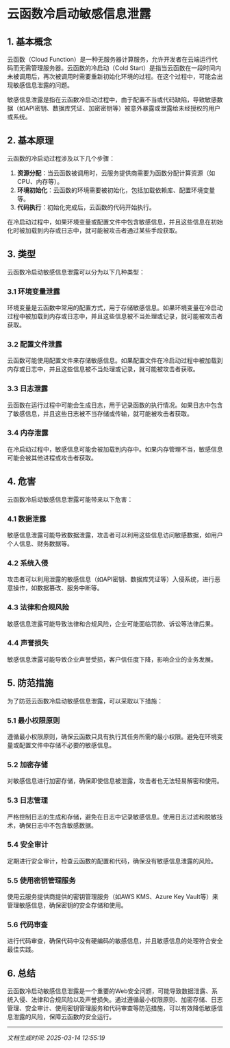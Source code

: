 # 云函数冷启动敏感信息泄露

## 1. 基本概念

云函数（Cloud Function）是一种无服务器计算服务，允许开发者在云端运行代码而无需管理服务器。云函数的冷启动（Cold Start）是指当云函数在一段时间内未被调用后，再次被调用时需要重新初始化环境的过程。在这个过程中，可能会出现敏感信息泄露的问题。

敏感信息泄露是指在云函数冷启动过程中，由于配置不当或代码缺陷，导致敏感数据（如API密钥、数据库凭证、加密密钥等）被意外暴露或泄露给未经授权的用户或系统。

## 2. 基本原理

云函数的冷启动过程涉及以下几个步骤：

1. **资源分配**：当云函数被调用时，云服务提供商需要为函数分配计算资源（如CPU、内存等）。
2. **环境初始化**：云函数的环境需要被初始化，包括加载依赖库、配置环境变量等。
3. **代码执行**：初始化完成后，云函数的代码开始执行。

在冷启动过程中，如果环境变量或配置文件中包含敏感信息，并且这些信息在初始化时被加载到内存或日志中，就可能被攻击者通过某些手段获取。

## 3. 类型

云函数冷启动敏感信息泄露可以分为以下几种类型：

### 3.1 环境变量泄露

环境变量是云函数中常用的配置方式，用于存储敏感信息。如果环境变量在冷启动过程中被加载到内存或日志中，并且这些信息被不当处理或记录，就可能被攻击者获取。

### 3.2 配置文件泄露

云函数可能使用配置文件来存储敏感信息。如果配置文件在冷启动过程中被加载到内存或日志中，并且这些信息被不当处理或记录，就可能被攻击者获取。

### 3.3 日志泄露

云函数在运行过程中可能会生成日志，用于记录函数的执行情况。如果日志中包含了敏感信息，并且这些日志被不当存储或传输，就可能被攻击者获取。

### 3.4 内存泄露

在冷启动过程中，敏感信息可能会被加载到内存中。如果内存管理不当，敏感信息可能会被其他进程或攻击者获取。

## 4. 危害

云函数冷启动敏感信息泄露可能带来以下危害：

### 4.1 数据泄露

敏感信息泄露可能导致数据泄露，攻击者可以利用这些信息访问敏感数据，如用户个人信息、财务数据等。

### 4.2 系统入侵

攻击者可以利用泄露的敏感信息（如API密钥、数据库凭证等）入侵系统，进行恶意操作，如数据篡改、服务中断等。

### 4.3 法律和合规风险

敏感信息泄露可能导致法律和合规风险，企业可能面临罚款、诉讼等法律后果。

### 4.4 声誉损失

敏感信息泄露可能导致企业声誉受损，客户信任度下降，影响企业的业务发展。

## 5. 防范措施

为了防范云函数冷启动敏感信息泄露，可以采取以下措施：

### 5.1 最小权限原则

遵循最小权限原则，确保云函数只具有执行其任务所需的最小权限。避免在环境变量或配置文件中存储不必要的敏感信息。

### 5.2 加密存储

对敏感信息进行加密存储，确保即使信息被泄露，攻击者也无法轻易解密和使用。

### 5.3 日志管理

严格控制日志的生成和存储，避免在日志中记录敏感信息。使用日志过滤和脱敏技术，确保日志中不包含敏感数据。

### 5.4 安全审计

定期进行安全审计，检查云函数的配置和代码，确保没有敏感信息泄露的风险。

### 5.5 使用密钥管理服务

使用云服务提供商提供的密钥管理服务（如AWS KMS、Azure Key Vault等）来管理敏感信息，确保密钥的安全存储和使用。

### 5.6 代码审查

进行代码审查，确保代码中没有硬编码的敏感信息，并且敏感信息的处理符合安全最佳实践。

## 6. 总结

云函数冷启动敏感信息泄露是一个重要的Web安全问题，可能导致数据泄露、系统入侵、法律和合规风险以及声誉损失。通过遵循最小权限原则、加密存储、日志管理、安全审计、使用密钥管理服务和代码审查等防范措施，可以有效降低敏感信息泄露的风险，保障云函数的安全运行。

---

*文档生成时间: 2025-03-14 12:55:19*



